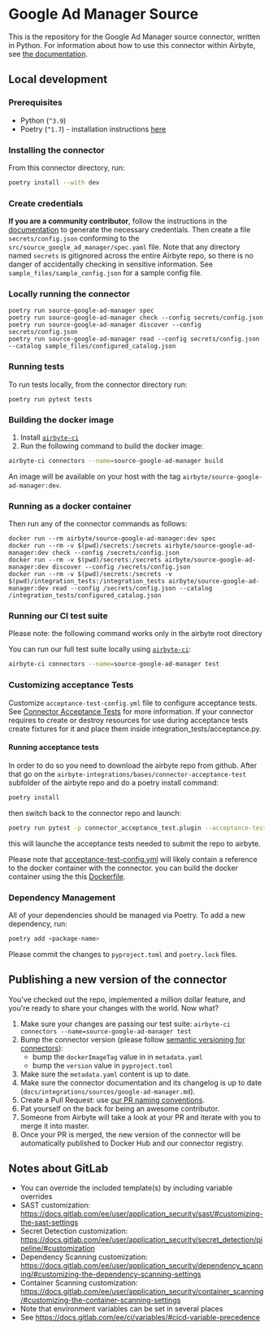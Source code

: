 # Google Ad Manager Source

This is the repository for the Google Ad Manager source connector, written in Python.
For information about how to use this connector within Airbyte, see [the documentation](./google-ad-manager.md).

## Local development

### Prerequisites

* Python (`^3.9`)
* Poetry (`^1.7`) - installation instructions [here](https://python-poetry.org/docs/#installation)



### Installing the connector

From this connector directory, run:
```bash
poetry install --with dev
```


### Create credentials

**If you are a community contributor**, follow the instructions in the [documentation](https://docs.airbyte.com/integrations/sources/google-ad-manager)
to generate the necessary credentials. Then create a file `secrets/config.json` conforming to the `src/source_google_ad_manager/spec.yaml` file.
Note that any directory named `secrets` is gitignored across the entire Airbyte repo, so there is no danger of accidentally checking in sensitive information.
See `sample_files/sample_config.json` for a sample config file.


### Locally running the connector

```
poetry run source-google-ad-manager spec
poetry run source-google-ad-manager check --config secrets/config.json
poetry run source-google-ad-manager discover --config secrets/config.json
poetry run source-google-ad-manager read --config secrets/config.json --catalog sample_files/configured_catalog.json
```

### Running tests

To run tests locally, from the connector directory run:

```
poetry run pytest tests
```

### Building the docker image

1. Install [`airbyte-ci`](https://github.com/airbytehq/airbyte/blob/master/airbyte-ci/connectors/pipelines/README.md)
2. Run the following command to build the docker image:
```bash
airbyte-ci connectors --name=source-google-ad-manager build
```

An image will be available on your host with the tag `airbyte/source-google-ad-manager:dev`.


### Running as a docker container

Then run any of the connector commands as follows:
```
docker run --rm airbyte/source-google-ad-manager:dev spec
docker run --rm -v $(pwd)/secrets:/secrets airbyte/source-google-ad-manager:dev check --config /secrets/config.json
docker run --rm -v $(pwd)/secrets:/secrets airbyte/source-google-ad-manager:dev discover --config /secrets/config.json
docker run --rm -v $(pwd)/secrets:/secrets -v $(pwd)/integration_tests:/integration_tests airbyte/source-google-ad-manager:dev read --config /secrets/config.json --catalog /integration_tests/configured_catalog.json
```

### Running our CI test suite

Please note: the following command works only in the airbyte root directory

You can run our full test suite locally using [`airbyte-ci`](https://github.com/airbytehq/airbyte/blob/master/airbyte-ci/connectors/pipelines/README.md):

```bash
airbyte-ci connectors --name=source-google-ad-manager test
```

### Customizing acceptance Tests

Customize `acceptance-test-config.yml` file to configure acceptance tests. See [Connector Acceptance Tests](https://docs.airbyte.com/connector-development/testing-connectors/connector-acceptance-tests-reference) for more information.
If your connector requires to create or destroy resources for use during acceptance tests create fixtures for it and place them inside integration_tests/acceptance.py.

#### Running acceptance tests 
In order to do so you need to download the airbyte repo from github.
After that go on the `airbyte-integrations/bases/connector-acceptance-test`
subfolder of the airbyte repo and do a poetry install command:

```bash
poetry install
```

then switch back to the connector repo and launch:

```bash
poetry run pytest -p connector_acceptance_test.plugin --acceptance-test-config=./ --pdb
```
this will launche the acceptance tests needed to submit the repo to airbyte.

Please note that [acceptance-test-config.yml](acceptance-test-config.yml) will
likely contain a reference to the docker container with the connector.
you can build the docker container using the this [Dockerfile](Dockerfile).


### Dependency Management

All of your dependencies should be managed via Poetry. 
To add a new dependency, run:

```bash
poetry add <package-name>
```

Please commit the changes to `pyproject.toml` and `poetry.lock` files.

## Publishing a new version of the connector

You've checked out the repo, implemented a million dollar feature, and you're ready to share your changes with the world. Now what?
1. Make sure your changes are passing our test suite: `airbyte-ci connectors --name=source-google-ad-manager test`
2. Bump the connector version (please follow [semantic versioning for connectors](https://docs.airbyte.com/contributing-to-airbyte/resources/pull-requests-handbook/#semantic-versioning-for-connectors)): 
    - bump the `dockerImageTag` value in in `metadata.yaml`
    - bump the `version` value in `pyproject.toml`
3. Make sure the `metadata.yaml` content is up to date.
4. Make sure the connector documentation and its changelog is up to date (`docs/integrations/sources/google-ad-manager.md`).
5. Create a Pull Request: use [our PR naming conventions](https://docs.airbyte.com/contributing-to-airbyte/resources/pull-requests-handbook/#pull-request-title-convention).
6. Pat yourself on the back for being an awesome contributor.
7. Someone from Airbyte will take a look at your PR and iterate with you to merge it into master.
8. Once your PR is merged, the new version of the connector will be automatically published to Docker Hub and our connector registry.



## Notes about GitLab
* You can override the included template(s) by including variable overrides
* SAST customization: https://docs.gitlab.com/ee/user/application_security/sast/#customizing-the-sast-settings
* Secret Detection customization: https://docs.gitlab.com/ee/user/application_security/secret_detection/pipeline/#customization
* Dependency Scanning customization: https://docs.gitlab.com/ee/user/application_security/dependency_scanning/#customizing-the-dependency-scanning-settings
* Container Scanning customization: https://docs.gitlab.com/ee/user/application_security/container_scanning/#customizing-the-container-scanning-settings
* Note that environment variables can be set in several places
* See https://docs.gitlab.com/ee/ci/variables/#cicd-variable-precedence
